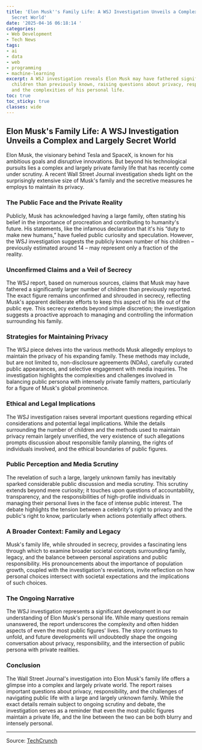 ```yaml
---
title: 'Elon Musk''s Family Life: A WSJ Investigation Unveils a Complex and Largely
  Secret World'
date: '2025-04-16 06:18:14 '
categories:
- Web Development
- Tech News
tags:
- ai
- data
- web
- programming
- machine-learning
excerpt: A WSJ investigation reveals Elon Musk may have fathered significantly more
  children than previously known, raising questions about privacy, responsibility,
  and the complexities of his personal life.
toc: true
toc_sticky: true
classes: wide
---
```


## Elon Musk's Family Life: A WSJ Investigation Unveils a Complex and Largely Secret World

Elon Musk, the visionary behind Tesla and SpaceX, is known for his ambitious goals and disruptive innovations.  But beyond his technological pursuits lies a complex and largely private family life that has recently come under scrutiny. A recent Wall Street Journal investigation sheds light on the surprisingly extensive size of Musk's family and the secretive measures he employs to maintain its privacy.

### The Public Face and the Private Reality

Publicly, Musk has acknowledged having a large family, often stating his belief in the importance of procreation and contributing to humanity's future. His statements, like the infamous declaration that it's his “duty to make new humans,” have fueled public curiosity and speculation.  However, the WSJ investigation suggests the publicly known number of his children – previously estimated around 14 – may represent only a fraction of the reality.

### Unconfirmed Claims and a Veil of Secrecy

The WSJ report, based on numerous sources, claims that Musk may have fathered a significantly larger number of children than previously reported. The exact figure remains unconfirmed and shrouded in secrecy, reflecting Musk's apparent deliberate efforts to keep this aspect of his life out of the public eye. This secrecy extends beyond simple discretion; the investigation suggests a proactive approach to managing and controlling the information surrounding his family.

### Strategies for Maintaining Privacy

The WSJ piece delves into the various methods Musk allegedly employs to maintain the privacy of his expanding family.  These methods may include, but are not limited to, non-disclosure agreements (NDAs), carefully curated public appearances, and selective engagement with media inquiries.  The investigation highlights the complexities and challenges involved in balancing public persona with intensely private family matters, particularly for a figure of Musk's global prominence.

### Ethical and Legal Implications

The WSJ investigation raises several important questions regarding ethical considerations and potential legal implications. While the details surrounding the number of children and the methods used to maintain privacy remain largely unverified, the very existence of such allegations prompts discussion about responsible family planning, the rights of individuals involved, and the ethical boundaries of public figures.

### Public Perception and Media Scrutiny

The revelation of such a large, largely unknown family has inevitably sparked considerable public discussion and media scrutiny.  This scrutiny extends beyond mere curiosity; it touches upon questions of accountability, transparency, and the responsibilities of high-profile individuals in managing their personal lives in the face of intense public interest.  The debate highlights the tension between a celebrity's right to privacy and the public's right to know, particularly when actions potentially affect others.

### A Broader Context: Family and Legacy

Musk's family life, while shrouded in secrecy, provides a fascinating lens through which to examine broader societal concepts surrounding family, legacy, and the balance between personal aspirations and public responsibility.  His pronouncements about the importance of population growth, coupled with the investigation's revelations, invite reflection on how personal choices intersect with societal expectations and the implications of such choices.

### The Ongoing Narrative

The WSJ investigation represents a significant development in our understanding of Elon Musk's personal life.  While many questions remain unanswered, the report underscores the complexity and often hidden aspects of even the most public figures' lives. The story continues to unfold, and future developments will undoubtedly shape the ongoing conversation about privacy, responsibility, and the intersection of public persona with private realities.

### Conclusion

The Wall Street Journal's investigation into Elon Musk's family life offers a glimpse into a complex and largely private world. The report raises important questions about privacy, responsibility, and the challenges of navigating public life with a large and largely unknown family.  While the exact details remain subject to ongoing scrutiny and debate, the investigation serves as a reminder that even the most public figures maintain a private life, and the line between the two can be both blurry and intensely personal.


---

Source: [TechCrunch](https://techcrunch.com/2025/04/15/how-musk-manages-his-growing-family-wsj/)